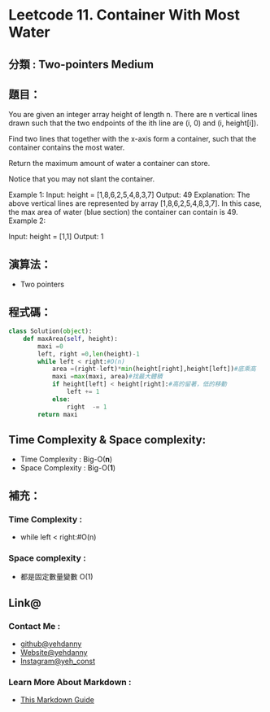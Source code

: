 # Leetcode  11. Container With Most Water

## 分類 : Two-pointers Medium 

## 題目：
You are given an integer array height of length n. There are n vertical lines drawn such that the two endpoints of the ith line are (i, 0) and (i, height[i]).

Find two lines that together with the x-axis form a container, such that the container contains the most water.

Return the maximum amount of water a container can store.

Notice that you may not slant the container.

Example 1:
Input: height = [1,8,6,2,5,4,8,3,7]
Output: 49
Explanation: The above vertical lines are represented by array [1,8,6,2,5,4,8,3,7]. In this case, the max area of water (blue section) the container can contain is 49.
Example 2:

Input: height = [1,1]
Output: 1

## 演算法：
- Two pointers

## 程式碼：
```python
class Solution(object):
    def maxArea(self, height):
        maxi =0
        left, right =0,len(height)-1
        while left < right:#O(n)
            area =(right-left)*min(height[right],height[left])#底乘高
            maxi =max(maxi, area)#找最大體積
            if height[left] < height[right]:#高的留著，低的移動
                left += 1
            else:
                right  -= 1
        return maxi
```
## Time Complexity & Space complexity:
- Time Complexity   :   Big-O(__n__)
- Space Complexity   :  Big-O(__1__)

## 補充：
### Time Complexity :
- while left < right:#O(n)
### Space complexity :
- 都是固定數量變數 O(1)

## Link@
### Contact Me : 
- [github@yehdanny](https://github.com/yehdanny)
- [Website@yehdanny](https://yehdanny.github.io/mypage/html/index.html)
- [Instagram@yeh_const](https://www.instagram.com/yeh_const?igsh=MTVlNTl2eGVkeWI2MA%3D%3D&utm_source=qr)
### Learn More About Markdown :
- [This Markdown Guide](https://www.markdownguide.org/)
